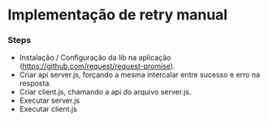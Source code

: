# Implementação de retry manual

### Steps
* Instalação / Configuração da lib na aplicação (https://github.com/request/request-promise).
* Criar api server.js, forçando a mesma intercalar entre sucesso e erro na resposta.
* Criar client.js, chamando a api do arquivo server.js.
* Executar server.js
* Executar client.js